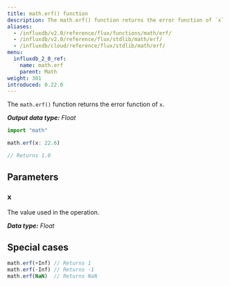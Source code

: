 ```yaml
---
title: math.erf() function
description: The math.erf() function returns the error function of `x`.
aliases:
  - /influxdb/v2.0/reference/flux/functions/math/erf/
  - /influxdb/v2.0/reference/flux/stdlib/math/erf/
  - /influxdb/cloud/reference/flux/stdlib/math/erf/
menu:
  influxdb_2_0_ref:
    name: math.erf
    parent: Math
weight: 301
introduced: 0.22.0
---
```


The `math.erf()` function returns the error function of `x`.

_**Output data type:** Float_

```js
import "math"

math.erf(x: 22.6)

// Returns 1.0
```

## Parameters

### x
The value used in the operation.

_**Data type:** Float_

## Special cases
```js
math.erf(+Inf) // Returns 1
math.erf(-Inf) // Returns -1
math.erf(NaN)  // Returns NaN
```
